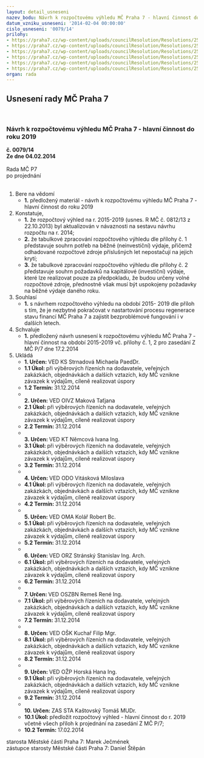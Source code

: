 ```yaml
---
layout: detail_usneseni
nazev_bodu: Návrh k rozpočtovému výhledu MČ Praha 7 - hlavní činnost do roku 2019
datum_vzniku_usneseni: '2014-02-04 00:00:00'
cislo_usneseni: '0079/14'
prilohy:
- https://praha7.cz/wp-content/uploads/councilResolution/Resolutions/25302/5-14-p1_v%c3%bdhled_do_2019.xls
- https://praha7.cz/wp-content/uploads/councilResolution/Resolutions/25302/5-14-p2___0716.doc
- https://praha7.cz/wp-content/uploads/councilResolution/Resolutions/25302/5-14-p3_v%c3%bdhled_invest_do_2019.xls
- https://praha7.cz/wp-content/uploads/councilResolution/Resolutions/25302/5-14-p4___0813.doc
- https://praha7.cz/wp-content/uploads/councilResolution/Resolutions/25302/5-14-fv_27012014.pdf
- https://praha7.cz/wp-content/uploads/councilResolution/Resolutions/25302/5-14-zmc_v%c3%bdhled_2015-19_za_%c5%a1ablona_platn%c3%a1.doc
organ: rada
---
```

<div id="ucUsn_pList" class="usn">
	<span><h2>Usnesení rady MČ Praha 7 </h2>
<br></span><div class="standBody">
<span><h3>Návrh k rozpočtovému výhledu MČ Praha 7 - hlavní činnost do roku 2019</h3></span><div class="center">
		<strong>č. 0079/14</strong><br>
	</div>
<div class="center">
		<strong>Ze dne 04.02.2014</strong><br><br>
	</div>Rada MČ P7<br> po projednání<br><br><ol>
<li>Bere na vědomí<ul><li>
<strong>1.</strong> předložený materiál - návrh k rozpočtovému výhledu MČ Praha 7 - hlavní činnost do roku 2019</li></ul>
</li>
<li>Konstatuje,<ul>
<li>
<strong>1.</strong> že rozpočtový výhled na r. 2015-2019 (usnes. R MČ č. 0812/13 z 22.10.2013) byl aktualizován v návaznosti na sestavu návrhu rozpočtu na r. 2014;</li>
<li>
<strong>2.</strong> že tabulkové zpracování rozpočtového výhledu dle přílohy č. 1 představuje souhrn potřeb na běžné (neinvestiční) výdaje, přičemž  odhadované rozpočtové zdroje příslušných let nepostačují na jejich krytí;</li>
<li>
<strong>3.</strong> že tabulkové zpracování rozpočtového výhledu dle přílohy č. 2 představuje souhrn požadavků na kapitálové (investiční) výdaje, které lze realizovat pouze za předpokladu, že budou určeny  volné rozpočtové zdroje, přednostně však musí být uspokojeny požadavky na běžné výdaje daného roku.  </li>
</ul>
</li>
<li>Souhlasí<ul><li>
<strong>1.</strong> s návrhem rozpočtového výhledu  na období 2015- 2019 dle příloh s tím, že je nezbytné pokračovat v nastartování procesu   regenerace stavu financí MČ Praha 7  a  zajistit  bezproblémové fungování i v dalších letech.</li></ul>
</li>
<li>Schvaluje<ul><li>
<strong>1.</strong> předložený návrh usnesení k rozpočtovému výhledu MČ Praha 7 - hlavní činnost na období 2015-2019 vč. přílohy  č. 1, 2  pro zasedání Z MČ P/7 dne 17.2.2014    </li></ul>
</li>
<li>Ukládá<ul>
<li>
<strong>1. Určen: </strong>VED KS Strnadová Michaela PaedDr.</li>
<li>
<strong>1.1 Úkol: </strong>při výběrových řízeních na dodavatele, veřejných zakázkách, objednávkách a dalších vztazích, kdy MČ vznikne závazek k výdajům, cíleně realizovat úspory </li>
<li>
<strong>1.2 Termín: </strong>31.12.2014</li>
<li>
<strong><br>2. Určen: </strong>VED OIVZ Maková Taťjana</li>
<li>
<strong>2.1 Úkol: </strong>při výběrových řízeních na dodavatele, veřejných zakázkách, objednávkách a dalších vztazích, kdy MČ vznikne závazek k výdajům, cíleně realizovat úspory </li>
<li>
<strong>2.2 Termín: </strong>31.12.2014</li>
<li>
<strong><br>3. Určen: </strong>VED KT Němcová Ivana Ing.</li>
<li>
<strong>3.1 Úkol: </strong>při výběrových řízeních na dodavatele, veřejných zakázkách, objednávkách a dalších vztazích, kdy MČ vznikne závazek k výdajům, cíleně realizovat úspory </li>
<li>
<strong>3.2 Termín: </strong>31.12.2014</li>
<li>
<strong><br>4. Určen: </strong>VED ODO Vitásková Miloslava</li>
<li>
<strong>4.1 Úkol: </strong>při výběrových řízeních na dodavatele, veřejných zakázkách, objednávkách a dalších vztazích, kdy MČ vznikne závazek k výdajům, cíleně realizovat úspory </li>
<li>
<strong>4.2 Termín: </strong>31.12.2014</li>
<li>
<strong><br>5. Určen: </strong>VED OMA Kolář Robert Bc.</li>
<li>
<strong>5.1 Úkol: </strong>při výběrových řízeních na dodavatele, veřejných zakázkách, objednávkách a dalších vztazích, kdy MČ vznikne závazek k výdajům, cíleně realizovat úspory </li>
<li>
<strong>5.2 Termín: </strong>31.12.2014</li>
<li>
<strong><br>6. Určen: </strong>VED ORZ  Stránský  Stanislav Ing. Arch.</li>
<li>
<strong>6.1 Úkol: </strong>při výběrových řízeních na dodavatele, veřejných zakázkách, objednávkách a dalších vztazích, kdy MČ vznikne závazek k výdajům, cíleně realizovat úspory </li>
<li>
<strong>6.2 Termín: </strong>31.12.2014</li>
<li>
<strong><br>7. Určen: </strong>VED OSZBN Remeš René Ing.</li>
<li>
<strong>7.1 Úkol: </strong>při výběrových řízeních na dodavatele, veřejných zakázkách, objednávkách a dalších vztazích, kdy MČ vznikne závazek k výdajům, cíleně realizovat úspory </li>
<li>
<strong>7.2 Termín: </strong>31.12.2014</li>
<li>
<strong><br>8. Určen: </strong>VED OŠK Kuchař Filip Mgr.</li>
<li>
<strong>8.1 Úkol: </strong>při výběrových řízeních na dodavatele, veřejných zakázkách, objednávkách a dalších vztazích, kdy MČ vznikne závazek k výdajům, cíleně realizovat úspory </li>
<li>
<strong>8.2 Termín: </strong>31.12.2014</li>
<li>
<strong><br>9. Určen: </strong>VED OŽP Horská Hana Ing.</li>
<li>
<strong>9.1 Úkol: </strong>při výběrových řízeních na dodavatele, veřejných zakázkách, objednávkách a dalších vztazích, kdy MČ vznikne závazek k výdajům, cíleně realizovat úspory </li>
<li>
<strong>9.2 Termín: </strong>31.12.2014</li>
<li>
<strong><br>10. Určen: </strong>ZAS STA Kaštovský Tomáš MUDr.</li>
<li>
<strong>10.1 Úkol: </strong>předložit rozpočtový výhled  - hlavní činnost do r. 2019 včetně všech příloh k projednání na zasedání Z MČ P/7;</li>
<li>
<strong>10.2 Termín: </strong>17.02.2014</li>
</ul>
</li>
</ol>starosta Městské části Praha 7: Marek Ječmének<br>zástupce starosty Městské části Praha 7: Daniel Štěpán 
</div>
</div>